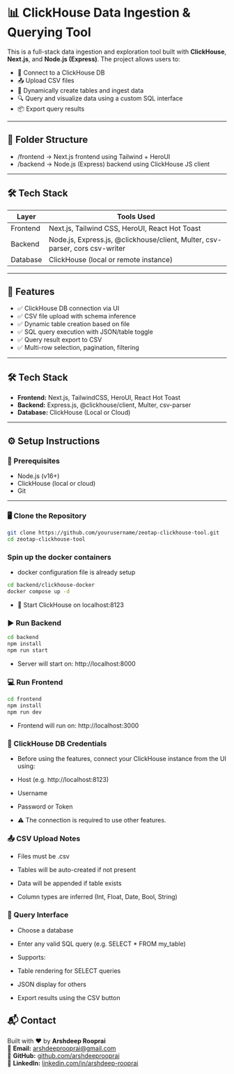 # 📊 ClickHouse Data Ingestion & Querying Tool

This is a full-stack data ingestion and exploration tool built with **ClickHouse**, **Next.js**, and **Node.js (Express)**. The project allows users to:

- 🔗 Connect to a ClickHouse DB
- 📤 Upload CSV files
- 🧠 Dynamically create tables and ingest data
- 🔍 Query and visualize data using a custom SQL interface
- 📦 Export query results

---

## 📁 Folder Structure

- /frontend → Next.js frontend using Tailwind + HeroUI
- /backend → Node.js (Express) backend using ClickHouse JS client

---

## 🛠️ Tech Stack

| Layer    | Tools Used                                                                   |
| -------- | ---------------------------------------------------------------------------- |
| Frontend | Next.js, Tailwind CSS, HeroUI, React Hot Toast                               |
| Backend  | Node.js, Express.js, @clickhouse/client, Multer, csv-parser, cors csv-writer |
| Database | ClickHouse (local or remote instance)                                        |

---

## 🚀 Features

- ✅ ClickHouse DB connection via UI
- ✅ CSV file upload with schema inference
- ✅ Dynamic table creation based on file
- ✅ SQL query execution with JSON/table toggle
- ✅ Query result export to CSV
- ✅ Multi-row selection, pagination, filtering

---

## 🛠️ Tech Stack

- **Frontend:** Next.js, TailwindCSS, HeroUI, React Hot Toast
- **Backend:** Express.js, @clickhouse/client, Multer, csv-parser
- **Database:** ClickHouse (Local or Cloud)

---

## ⚙️ Setup Instructions

### 🔧 Prerequisites

- Node.js (v16+)
- ClickHouse (local or cloud)
- Git

---

### 🖥️ Clone the Repository

```bash
git clone https://github.com/yourusername/zeotap-clickhouse-tool.git
cd zeotap-clickhouse-tool
```

### Spin up the docker containers

- docker configuration file is already setup

```bash
cd backend/clickhouse-docker
docker compose up -d
```

- 🔧 Start ClickHouse on localhost:8123

### ▶️ Run Backend

```bash
cd backend
npm install
npm run start
```

- Server will start on: http://localhost:8000

### 💻 Run Frontend

```bash
cd frontend
npm install
npm run dev
```

- Frontend will run on: http://localhost:3000

### 🔐 ClickHouse DB Credentials

- Before using the features, connect your ClickHouse instance from the UI using:

- Host (e.g. http://localhost:8123)

- Username

- Password or Token

- ⚠️ The connection is required to use other features.

### 📤 CSV Upload Notes

- Files must be .csv

- Tables will be auto-created if not present

- Data will be appended if table exists

- Column types are inferred (Int, Float, Date, Bool, String)

### 🔎 Query Interface

- Choose a database

- Enter any valid SQL query (e.g. SELECT \* FROM my_table)

- Supports:

- Table rendering for SELECT queries

- JSON display for others

- Export results using the CSV button

## 📬 Contact

Built with ❤️ by **Arshdeep Rooprai**  
📧 **Email:** [arshdeeprooprai@gmail.com](mailto:arshdeeprooprai@gmail.com)  
🔗 **GitHub:** [github.com/arshdeeprooprai](https://github.com/arshdeeprooprai)  
💼 **LinkedIn:** [linkedin.com/in/arshdeep-rooprai](https://linkedin.com/in/arshdeep-rooprai)

